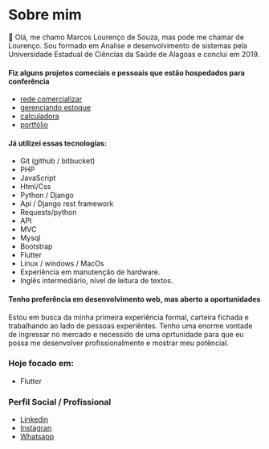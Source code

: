 # Sobre mim
👋 Olá, me chamo Marcos Lourenço de Souza, mas pode me chamar de Lourenço. Sou formado em Analise e desenvolvimento de sistemas pela Universidade Estadual de Ciências da Saúde de Alagoas e conclui em 2019.

#### Fiz alguns projetos comeciais e pessoais que estão hospedados para conferência 
- [rede comercializar](https://rede.lourencoautopecas.com.br/)
- [gerenciando estoque](https://estoque.lourencoautopecas.com.br/paginas/login.php) 
- [calculadora](https://calculadora.lourencoautopecas.com.br/) 
- [portfólio](https://portfolio.lourencoautopecas.com.br/) 

#### Já utilizei essas tecnologias:
* Git (github / bitbucket)
* PHP
* JavaScript
* Html/Css
* Python / Django
* Api / Django rest framework
* Requests/python
* API
* MVC
* Mysql
* Bootstrap
* Flutter
* Linux / windows / MacOs
* Experiência em manutenção de hardware.
* Inglês intermediário, nível de leitura de textos. 

#### Tenho preferência em desenvolvimento web, mas aberto a oportunidades
Estou em busca da minha primeira experiência formal, carteira fichada e trabalhando ao lado de pessoas experiêntes. Tenho uma enorme vontade de ingressar no mercado e necessído de uma oprtunidade para que eu possa me desenvolver profissionalmente e mostrar meu potêncial.

### Hoje focado em:
* Flutter

### Perfil Social / Profissional
- [Linkedin](https://www.linkedin.com/in/marcos-louren%C3%A7o-20a041141/) 
- [Instagran](https://www.instagram.com/skymarkos/) 
- [Whatsapp](https://api.whatsapp.com/send/?phone=5582996909200&text&app_absent=0) 


